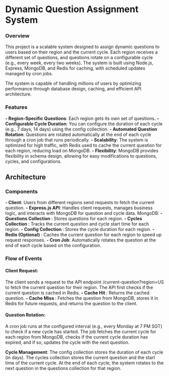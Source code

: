 # Dynamic Question Assignment System
### Overview
This project is a scalable system designed to assign dynamic questions to users based on their region and the current cycle. Each region receives a different set of questions, and questions rotate on a configurable cycle (e.g., every week, every two weeks). The system is built using Node.js, Express, MongoDB, and Redis for caching, with scheduled updates managed by cron jobs.

The system is capable of handling millions of users by optimizing performance through database design, caching, and efficient API architecture.

### Features
<strong> - Region-Specific Questions</strong>: Each region gets its own set of questions.
<strong> - Configurable Cycle Duration</strong>: You can configure the duration of each cycle (e.g., 7 days, 14 days) using the config collection.
<strong> - Automated Question Rotation</strong>: Questions are rotated automatically at the end of each cycle through a cron job that runs periodically.
<strong> - Scalability</strong>: The system is optimized for high traffic, with Redis used to cache the current question for each region, reducing load on MongoDB.
<strong> - Flexibility</strong>: MongoDB provides flexibility in schema design, allowing for easy modifications to questions, cycles, and configurations.

## Architecture
### Components
<strong> - Client</strong>: Users from different regions send requests to fetch the current question.
<strong> - Express.js API</strong>: Handles client requests, manages business logic, and interacts with MongoDB for question and cycle data.
MongoDB:
<strong> - Questions Collection </strong>: Stores questions for each region.
<strong> - Cycles Collection </strong>: Tracks the current question and cycle start time for each region.
<strong> - Config Collection </strong>: Stores the cycle duration for each region.
<strong> - Redis (Optional) </strong>: Caches the current question for each region to speed up request responses.
<strong> - Cron Job</strong>: Automatically rotates the question at the end of each cycle based on the configuration.

### Flow of Events

#### Client Request:
The client sends a request to the API endpoint /current-question?region=US to fetch the current question for their region.
The API first checks if the current question is cached in Redis.
<strong> - Cache Hit </strong>: Returns the cached question.
<strong> - Cache Miss </strong>: Fetches the question from MongoDB, stores it in Redis for future requests, and returns the question to the client.

#### Question Rotation:
A cron job runs at the configured interval (e.g., every Monday at 7 PM SGT) to check if a new cycle has started.
The job fetches the current cycle for each region from MongoDB, checks if the current cycle duration has expired, and if so, updates the cycle with the next question.

<strong>Cycle Management</strong>:
The config collection stores the duration of each cycle (in days).
The cycles collection stores the current question and the start time of the current cycle.
At the end of each cycle, the system rotates to the next question in the questions collection for that region.
